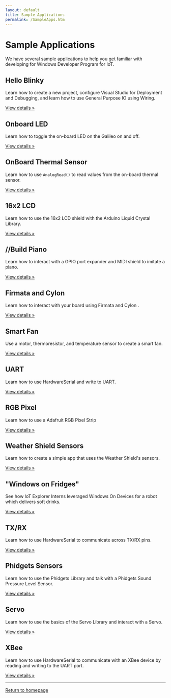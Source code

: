 ```yaml
---
layout: default
title: Sample Applications
permalink: /SampleApps.htm
---
```


<!-- Main jumbotron for a primary marketing message or call to action -->
<div class="jumbotron">
  <div class="container">
    <h1>Sample Applications</h1>
    <p>We have several sample applications to help you get familiar with developing for Windows Developer Program for IoT.</p>
  </div>
</div>

<div class="container">
  <!-- Example row of columns -->
  <div class="row">
    <div class="col-md-4">
      <h2>Hello Blinky</h2>
      <p>Learn how to create a new project, configure Visual Studio for Deployment and Debugging, and learn how to use General Purpose IO using Wiring.</p>
      <p><a class="btn btn-default" href="HelloBlinky.htm" role="button">View details &raquo;</a></p>
   </div>
   <div class="col-md-4">
      <h2>Onboard LED</h2>
      <p>Learn how to toggle the on-board LED on the Galileo on and off.</p>
      <p><a class="btn btn-default" href="OnBoardLED.htm" role="button">View details &raquo;</a></p>
    </div>
    <div class="col-md-4">
      <h2>OnBoard Thermal Sensor</h2>
      <p>Learn how to use <code>AnalogRead()</code> to read values from the on-board thermal sensor.</p>
      <p><a class="btn btn-default" href="OnBoardThermal.htm" role="button">View details &raquo;</a></p>
    </div> 
  </div>
  <div class="row">
    <div class="col-md-4">
      <h2>16x2 LCD</h2>
      <p>Learn how to use the 16x2 LCD shield with the Arduino Liquid Crystal Library.</p>
      <p><a class="btn btn-default" href="16x2LCD.htm" role="button">View details &raquo;</a></p>
    </div>
    <div class="col-md-4">
      <h2>//Build Piano</h2>
      <p>Learn how to interact with a GPIO port expander and MIDI shield to imitate a piano.</p>
      <p><a class="btn btn-default" href="https://github.com/ms-iot/piano" role="button">View details &raquo;</a></p>
    </div> 
    <div class="col-md-4">
      <h2>Firmata and Cylon</h2>
      <p>Learn how to interact with your board using Firmata and Cylon .</p>
      <p><a class="btn btn-default" href="Firmata.htm" role="button">View details &raquo;</a></p>
    </div>  
  </div>
  <div class="row">
    <div class="col-md-4">
      <h2>Smart Fan</h2>
      <p>Use a motor, thermoresistor, and temperature sensor to create a smart fan.</p>
      <p><a class="btn btn-default" href="SmartFan.htm" role="button">View details &raquo;</a></p>
    </div>
    <div class="col-md-4">
      <h2>UART</h2>
      <p>Learn how to use HardwareSerial and write to UART.</p>
      <p><a class="btn btn-default" href="UART.htm" role="button">View details &raquo;</a></p>
    </div>
    <div class="col-md-4">
      <h2>RGB Pixel</h2>
      <p>Learn how to use a Adafruit RGB Pixel Strip</p>
      <p><a class="btn btn-default" href="RGBPixel.htm" role="button">View details &raquo;</a></p>
    </div>  
  </div>
  <div class="row">
    <div class="col-md-4">
      <h2>Weather Shield Sensors</h2>
      <p>Learn how to create a simple app that uses the Weather Shield's sensors.</p>
      <p><a class="btn btn-default" href="WeatherShieldSensors.htm" role="button">View details &raquo;</a></p>
    </div>
    <div class="col-md-4">
      <h2>&quot;Windows on Fridges&quot;</h2>
      <p>See how IoT Explorer Interns leveraged Windows On Devices for a robot which delivers soft drinks.</p>
      <p><a class="btn btn-default" href="http://ms-iot.github.io/windows-on-fridges/overview/introduction/" role="button">View details &raquo;</a></p>
    </div>
    <div class="col-md-4">
      <h2>TX/RX</h2>
      <p>Learn how to use HardwareSerial to communicate across TX/RX pins.</p>
      <p><a class="btn btn-default" href="TXRX.htm" role="button">View details &raquo;</a></p>
    </div> 
  </div>
  <div class="row">
    <div class="col-md-4">
      <h2>Phidgets Sensors</h2>
      <p>Learn how to use the Phidgets Library and talk with a Phidgets Sound Pressure Level Sensor.</p>
      <p><a class="btn btn-default" href="PhidgetsSensors.htm" role="button">View details &raquo;</a></p>
    </div>
    <div class="col-md-4">
      <h2>Servo</h2>
      <p>Learn how to use the basics of the Servo Library and interact with a Servo.</p>
      <p><a class="btn btn-default" href="Servo.htm" role="button">View details &raquo;</a></p>
    </div>
	 <div class="col-md-4">
      <h2>XBee</h2>
      <p>Learn how to use HardwareSerial to communicate with an XBee device by reading and writing to the UART port.</p>
      <p><a class="btn btn-default" href="XBee.htm" role="button">View details &raquo;</a></p>
    </div>
  </div>
  
  <hr/>

  <a class="btn btn-default" href="index.htm" role="button">Return to homepage</a>
